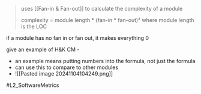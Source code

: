 >  uses [[Fan-in & Fan-out]] to calculate the complexity of a module 
>  
>  complexity = module length \* (fan-in \* fan-out)² 
>  where module length is the LOC

if a module has no fan in or fan out, it makes everything 0

give an example of H&K CM -
- an example means putting numbers into the formula, not just the formula
- can use this to compare to other modules
- ![[Pasted image 20241104104249.png]]


#L2_SoftwareMetrics 